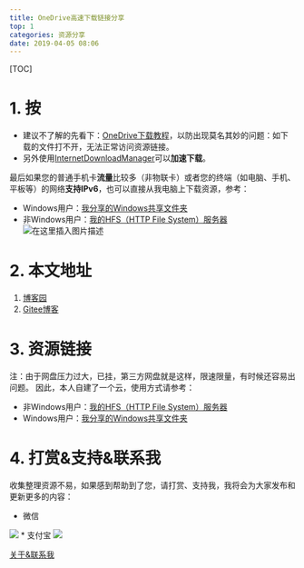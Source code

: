 ```yaml
---
title: OneDrive高速下载链接分享
top: 1
categories: 资源分享
date: 2019-04-05 08:06
---
```


[TOC]

# 1. 按

* 建议不了解的先看下：[OneDrive下载教程](https://www.cnblogs.com/coco56/p/11161530.html)，以防出现莫名其妙的问题：如下载的文件打不开，无法正常访问资源链接。
* 另外使用[InternetDownloadManager](https://blog.csdn.net/COCO56/article/details/102529329)可以**加速下载**。

最后如果您的普通手机卡**流量**比较多（非物联卡）或者您的终端（如电脑、手机、平板等）的网络**支持IPv6**，也可以直接从我电脑上下载资源，参考：

* Windows用户：[我分享的Windows共享文件夹](https://coco56.blog.csdn.net/article/details/105914768)
* 非Windows用户：[我的HFS（HTTP File System）服务器](https://coco56.gitee.io/blog/HFS/)
![在这里插入图片描述](https://img-blog.csdnimg.cn/20200203182510793.png?x-oss-process=image/watermark,type_ZmFuZ3poZW5naGVpdGk,shadow_10,text_aHR0cHM6Ly9jb2NvNTYuYmxvZy5jc2RuLm5ldA==,size_16,color_FFFFFF,t_70)


# 2. 本文地址

1. [博客园](https://www.cnblogs.com/coco56/p/11223189.html)
2. [Gitee博客](https://coco56.gitee.io/blog/OneDrive/)

# 3. 资源链接

注：由于网盘压力过大，已挂，第三方网盘就是这样，限速限量，有时候还容易出问题。
因此，本人自建了一个云，使用方式请参考：
* 非Windows用户：[我的HFS（HTTP File System）服务器](https://www.cnblogs.com/coco56/p/13280891.html)
* Windows用户：[我分享的Windows共享文件夹](https://coco56.blog.csdn.net/article/details/105914768)
<!-- * [大型软件](https://acedidiaoacid-my.sharepoint.com/:f:/g/personal/coco56_msoffice_tw/EtGDO3TvtAdKvzt8O7_HJRcB9z-tBup2Gfolvgjvc8PZSw?e=xck9Cb)
* [精品软件](https://acedidiaoacid-my.sharepoint.com/:f:/g/personal/coco56_msoffice_tw/EreRiFcEeA5Eg1DlOSnIXZsBLNrFfuQmOvpvmPl26TQ7BA?e=t4HEZ5)
* [开发相关](https://acedidiaoacid-my.sharepoint.com/:f:/g/personal/coco56_msoffice_tw/EowxsJNEHjVGpNrpSoUvrUEBoWGAS42_hm2x2ak3juo71w?e=8Wkx80)
* 我开发的：在**开发相关**里
* [视频教程](https://kimgkw2-my.sharepoint.com/:f:/g/personal/fx03_52ove_cf/Ele5oxb4g6xKg4zxbK4omC8B0Eua15qi5RHIo0dJVVPbjg?e=lgyXQI)
* [稀缺资源](https://acedidiaoacid-my.sharepoint.com/:f:/g/personal/coco56_msoffice_tw/EkjPTmgS2ANMuADvbmI4dIkBjfN_IIMoiXc44WWqLPcX0g?e=nZZlgc)
* [学习视频](https://uinedu-my.sharepoint.com/:f:/g/personal/a19635_myoffice_site/EiYDxymeTBpMqMF9YfndrZkBPkwe_ltyPtKZ8Oifs3RQ1A?e=dPQkSW)
  原：**考研视频** -->

# 4. 打赏&支持&联系我
收集整理资源不易，如果感到帮助到了您，请打赏、支持我，我将会为大家发布和更新更多的内容：
* 微信
<img src="https://i.loli.net/2019/07/06/5d20bb02a413d45586.png">
* 支付宝
<img src="https://i.loli.net/2019/07/06/5d20bb5b090cf90572.jpg">

[关于&联系我](https://coco56.gitee.io/blog/about)
